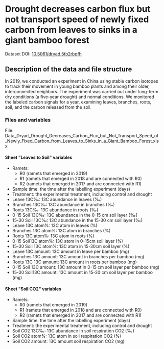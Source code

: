 # Drought decreases carbon flux but not transport speed of newly fixed carbon from leaves to sinks in a giant bamboo forest

Dataset DOI: [10.5061/dryad.5tb2rbpfh](10.5061/dryad.5tb2rbpfh)

## Description of the data and file structure

In 2019, we conducted an experiment in China using stable carbon isotopes to track their movement in young bamboo plants and among their older, interconnected neighbors. The experiment was carried out under long-term dry conditions (a five-year drought) and normal conditions. We monitored the labeled carbon signals for a year, examining leaves, branches, roots, soil, and the carbon released from the soil.

### Files and variables

File: Data_Dryad_Drought_Decreases_Carbon_Flux_but_Not_Transport_Speed_of_Newly_Fixed_Carbon_from_Leaves_to_Sinks_in_a_Giant_Bamboo_Forest.xlsx

#### Sheet "Leaves to Soil" variables

* Ramets:
  * R0 (ramets that emerged in 2019)
  * R1 (ramets that emerged in 2018 and are connected with R0)
  * R2 (ramets that emerged in 2017 and are connected with R1)
* Sample time: the time after the labelling experiment (days)
* Treatment: the experimental treatment, including control and drought
* Leave 13C‰: 13C abundance in leaves (‰)
* Branches 13C‰: 13C abundance in branches (‰)
* Roots 13C‰: 13C abundance in roots (‰)
* 0-15 Soil 13C‰: 13C abundance in the 0-15 cm soil layer (‰)
* 15-30 Soil 13C‰: 13C abundance in the 15-30 cm soil layer (‰)
* Leave 13C atom%: 13C atom in leaves (%)
* Branches 13C atom%: 13C atom in branches (%)
* Roots 13C atom%: 13C atom in roots (%)
* 0-15 Soil13C atom%: 13C atom in 0-15cm soil layer (%)
* 15-30 Soil 13C atom%: 13C atom in 15-30cm soil layer (%)
* Leave 13C amount: 13C amount in leave per bamboo (mg)
* Branches 13C amount: 13C amount in branches per bamboo (mg)
* Roots 13C 13C amount: 13C amount in roots per bamboo (mg)
* 0-15 Soil 13C amount: 13C amount in 0-15 cm soil layer per bamboo (mg)
* 15-30 Soil13C amount: 13C amount in 15-30 cm soil layer per bamboo (mg)

#### Sheet "Soil CO2" variables

* Ramets:
  * R0 (ramets that emerged in 2019)
  * R1 (ramets that emerged in 2018 and are connected with R0)
  * R2 (ramets that emerged in 2017 and are connected with R1)
* Sample time: the time after the labelling experiment (days)
* Treatment: the experimental treatment, including control and drought
* Soil CO2 13C‰: 13C abundance in soil respiration CO2 (‰)
* Soil CO2 atom%: 13C atom in soil respiration CO2 (%)
* Soil CO2 amount: 13C amount soil respiration CO2 (mg)

